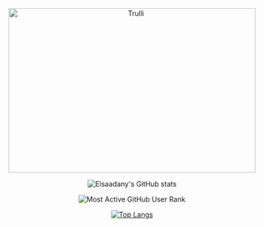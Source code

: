 <div align = "center">
  
<img src="https://blog.commlabindia.com/wp-content/uploads/2019/07/animated-gifs-corporate-training.gif" alt="Trulli" width="500" height="333" align = "center">
  
![Elsaadany's GitHub stats](https://github-readme-stats.vercel.app/api?username=Elsaadany427&theme=midnight-purple&show_icons=true)

![Most Active GitHub User Rank](https://enych6ne86o0poy.m.pipedream.net)

[![Top Langs](https://github-readme-stats.vercel.app/api/top-langs/?username=Elsaadany427&langs_count=8)](https://github.com/anuraghazra/github-readme-stats)

<!--
**Elsaadany427/Elsaadany427** is a ✨ _special_ ✨ repository because its `README.md` (this file) appears on your GitHub profile.

Here are some ideas to get you started:

- 🔭 I’m currently working on ...
- 🌱 I’m currently learning ...
- 👯 I’m looking to collaborate on ...
- 🤔 I’m looking for help with ...
- 💬 Ask me about ...
- 📫 How to reach me: ...
- 😄 Pronouns: ...
- ⚡ Fun fact: ...
-->

</div>
